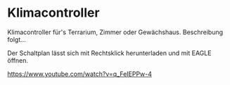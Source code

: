 # Klimacontroller
Klimacontroller für's Terrarium, Zimmer oder Gewächshaus.
Beschreibung folgt...

Der Schaltplan lässt sich mit Rechtsklick herunterladen und mit EAGLE öffnen.

https://www.youtube.com/watch?v=q_FeIEPPw-4
